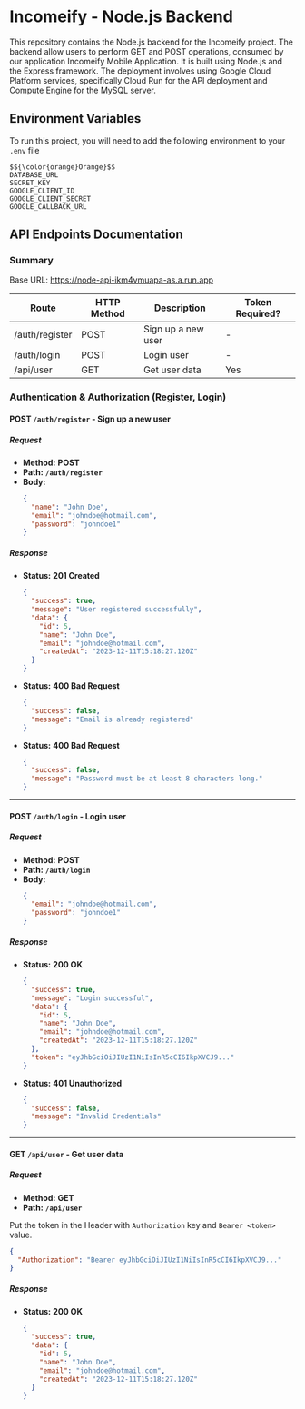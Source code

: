 # Incomeify - Node.js Backend

This repository contains the Node.js backend for the Incomeify project. The backend allow users to perform GET and POST operations, consumed by our application Incomeify Mobile Application. It is built using Node.js and the Express framework. The deployment involves using Google Cloud Platform services, specifically Cloud Run for the API deployment and Compute Engine for the MySQL server.

## Environment Variables
To run this project, you will need to add the following environment to your `.env` file
```
$${\color{orange}Orange}$$
DATABASE_URL
SECRET_KEY
GOOGLE_CLIENT_ID
GOOGLE_CLIENT_SECRET
GOOGLE_CALLBACK_URL
```

## API Endpoints Documentation

### Summary

Base URL: https://node-api-ikm4vmuapa-as.a.run.app

| Route          | HTTP Method | Description        | Token Required? |
| -------------- | ----------- | ------------------ | --------------- |
| /auth/register | POST        | Sign up a new user | -               |
| /auth/login    | POST        | Login user         | -               |
| /api/user      | GET         | Get user data      | Yes             |

### Authentication & Authorization (Register, Login)

#### POST `/auth/register` - Sign up a new user

##### Request

- **Method:** **POST**
- **Path:** **`/auth/register`**
- **Body:**
  ```json
  {
    "name": "John Doe",
    "email": "johndoe@hotmail.com",
    "password": "johndoe1"
  }
  ```

##### Response

- **Status:** **201 Created**
  ```json
  {
    "success": true,
    "message": "User registered successfully",
    "data": {
      "id": 5,
      "name": "John Doe",
      "email": "johndoe@hotmail.com",
      "createdAt": "2023-12-11T15:18:27.120Z"
    }
  }
  ```
- **Status:** **400 Bad Request**
  ```json
  {
    "success": false,
    "message": "Email is already registered"
  }
  ```
- **Status:** **400 Bad Request**
  ```json
  {
    "success": false,
    "message": "Password must be at least 8 characters long."
  }
  ```

---

#### POST `/auth/login` - Login user

##### Request

- **Method:** **POST**
- **Path:** **`/auth/login`**
- **Body:**
  ```json
  {
    "email": "johndoe@hotmail.com",
    "password": "johndoe1"
  }
  ```

##### Response

- **Status:** **200 OK**
  ```json
  {
    "success": true,
    "message": "Login successful",
    "data": {
      "id": 5,
      "name": "John Doe",
      "email": "johndoe@hotmail.com",
      "createdAt": "2023-12-11T15:18:27.120Z"
    },
    "token": "eyJhbGciOiJIUzI1NiIsInR5cCI6IkpXVCJ9..."
  }
  ```
- **Status:** **401 Unauthorized**
  ```json
  {
    "success": false,
    "message": "Invalid Credentials"
  }
  ```

---

#### GET `/api/user` - Get user data

##### Request

- **Method:** **GET**
- **Path:** **`/api/user`**

Put the token in the Header with `Authorization` key and `Bearer <token>` value.

```json
{
  "Authorization": "Bearer eyJhbGciOiJIUzI1NiIsInR5cCI6IkpXVCJ9..."
}
```

##### Response

- **Status:** **200 OK**
  ```json
  {
    "success": true,
    "data": {
      "id": 5,
      "name": "John Doe",
      "email": "johndoe@hotmail.com",
      "createdAt": "2023-12-11T15:18:27.120Z"
    }
  }
  ```
